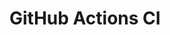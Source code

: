 # GitHub Actions CI
































































































































































































































































































































































































































































































































































































































































































































































































































































































































































































































































































































































































































































